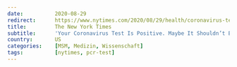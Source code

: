 ```yaml
---
date:          2020-08-29
redirect:      https://www.nytimes.com/2020/08/29/health/coronavirus-testing.html
title:         The New York Times
subtitle:      'Your Coronavirus Test Is Positive. Maybe It Shouldn’t Be.'
country:       US
categories:    [MSM, Medizin, Wissenschaft]
tags:          [nytimes, pcr-test]
---
```

